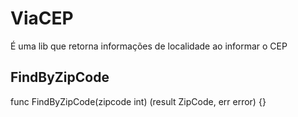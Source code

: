 # ViaCEP #
É uma lib que retorna informações de localidade ao informar o CEP

## FindByZipCode ##

func FindByZipCode(zipcode int) (result ZipCode, err error) {}
